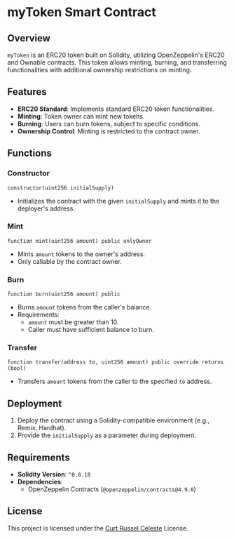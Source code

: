 
# myToken Smart Contract

## Overview
`myToken` is an ERC20 token built on Solidity, utilizing OpenZeppelin's ERC20 and Ownable contracts. This token allows minting, burning, and transferring functionalities with additional ownership restrictions on minting.

## Features
- **ERC20 Standard**: Implements standard ERC20 token functionalities.
- **Minting**: Token owner can mint new tokens.
- **Burning**: Users can burn tokens, subject to specific conditions.
- **Ownership Control**: Minting is restricted to the contract owner.

## Functions
### Constructor
```solidity
constructor(uint256 initialSupply)
```
- Initializes the contract with the given `initialSupply` and mints it to the deployer's address.

### Mint
```solidity
function mint(uint256 amount) public onlyOwner
```
- Mints `amount` tokens to the owner's address.
- Only callable by the contract owner.

### Burn
```solidity
function burn(uint256 amount) public
```
- Burns `amount` tokens from the caller's balance.
- Requirements:
  - `amount` must be greater than 10.
  - Caller must have sufficient balance to burn.

### Transfer
```solidity
function transfer(address to, uint256 amount) public override returns (bool)
```
- Transfers `amount` tokens from the caller to the specified `to` address.

## Deployment
1. Deploy the contract using a Solidity-compatible environment (e.g., Remix, Hardhat).
2. Provide the `initialSupply` as a parameter during deployment.

## Requirements
- **Solidity Version**: `^0.8.18`
- **Dependencies**:
  - OpenZeppelin Contracts (`@openzeppelin/contracts@4.9.0`)

## License
This project is licensed under the [Curt Russel Celeste](https://www.facebook.com/profile.php?id=10006976638a0432) License.
